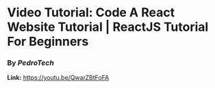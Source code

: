 # Video Tutorial: Code A React Website Tutorial | ReactJS Tutorial For Beginners

### By _PedroTech_

**Link:** https://youtu.be/QwarZBtFoFA
